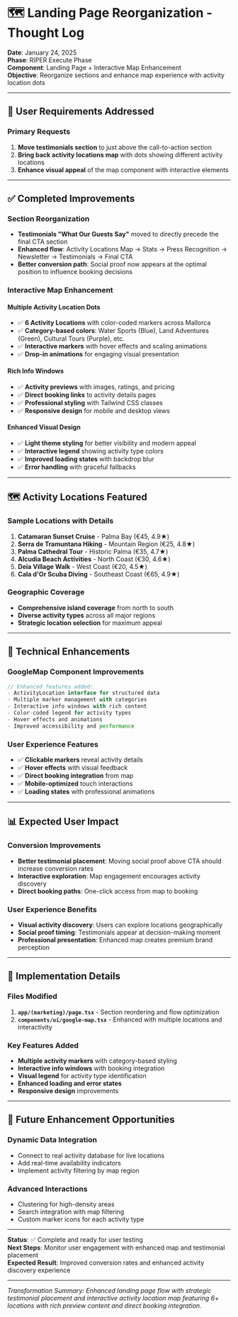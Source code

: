 # 🗺️ Landing Page Reorganization - Thought Log

**Date**: January 24, 2025  
**Phase**: RIPER Execute Phase  
**Component**: Landing Page + Interactive Map Enhancement  
**Objective**: Reorganize sections and enhance map experience with activity location dots

---

## 🎯 **User Requirements Addressed**

### **Primary Requests**
1. **Move testimonials section** to just above the call-to-action section
2. **Bring back activity locations map** with dots showing different activity locations
3. **Enhance visual appeal** of the map component with interactive elements

---

## ✅ **Completed Improvements**

### **Section Reorganization**
- **Testimonials "What Our Guests Say"** moved to directly precede the final CTA section
- **Enhanced flow**: Activity Locations Map → Stats → Press Recognition → Newsletter → Testimonials → Final CTA
- **Better conversion path**: Social proof now appears at the optimal position to influence booking decisions

### **Interactive Map Enhancement**
#### **Multiple Activity Location Dots**
- ✅ **6 Activity Locations** with color-coded markers across Mallorca
- ✅ **Category-based colors**: Water Sports (Blue), Land Adventures (Green), Cultural Tours (Purple), etc.
- ✅ **Interactive markers** with hover effects and scaling animations
- ✅ **Drop-in animations** for engaging visual presentation

#### **Rich Info Windows**
- ✅ **Activity previews** with images, ratings, and pricing
- ✅ **Direct booking links** to activity details pages
- ✅ **Professional styling** with Tailwind CSS classes
- ✅ **Responsive design** for mobile and desktop views

#### **Enhanced Visual Design**
- ✅ **Light theme styling** for better visibility and modern appeal
- ✅ **Interactive legend** showing activity type colors
- ✅ **Improved loading states** with backdrop blur
- ✅ **Error handling** with graceful fallbacks

---

## 🗺️ **Activity Locations Featured**

### **Sample Locations with Details**
1. **Catamaran Sunset Cruise** - Palma Bay (€45, 4.9★)
2. **Serra de Tramuntana Hiking** - Mountain Region (€25, 4.8★)
3. **Palma Cathedral Tour** - Historic Palma (€35, 4.7★)
4. **Alcudia Beach Activities** - North Coast (€30, 4.6★)
5. **Deia Village Walk** - West Coast (€20, 4.5★)
6. **Cala d'Or Scuba Diving** - Southeast Coast (€65, 4.9★)

### **Geographic Coverage**
- **Comprehensive island coverage** from north to south
- **Diverse activity types** across all major regions
- **Strategic location selection** for maximum appeal

---

## 🎨 **Technical Enhancements**

### **GoogleMap Component Improvements**
```typescript
// Enhanced features added:
- ActivityLocation interface for structured data
- Multiple marker management with categories
- Interactive info windows with rich content
- Color-coded legend for activity types
- Hover effects and animations
- Improved accessibility and performance
```

### **User Experience Features**
- ✅ **Clickable markers** reveal activity details
- ✅ **Hover effects** with visual feedback
- ✅ **Direct booking integration** from map
- ✅ **Mobile-optimized** touch interactions
- ✅ **Loading states** with professional animations

---

## 📊 **Expected User Impact**

### **Conversion Improvements**
- **Better testimonial placement**: Moving social proof above CTA should increase conversion rates
- **Interactive exploration**: Map engagement encourages activity discovery
- **Direct booking paths**: One-click access from map to booking

### **User Experience Benefits**
- **Visual activity discovery**: Users can explore locations geographically
- **Social proof timing**: Testimonials appear at decision-making moment
- **Professional presentation**: Enhanced map creates premium brand perception

---

## 🚀 **Implementation Details**

### **Files Modified**
1. **`app/(marketing)/page.tsx`** - Section reordering and flow optimization
2. **`components/ui/google-map.tsx`** - Enhanced with multiple locations and interactivity

### **Key Features Added**
- **Multiple activity markers** with category-based styling
- **Interactive info windows** with booking integration
- **Visual legend** for activity type identification
- **Enhanced loading and error states**
- **Responsive design** improvements

---

## 🔮 **Future Enhancement Opportunities**

### **Dynamic Data Integration**
- Connect to real activity database for live locations
- Add real-time availability indicators
- Implement activity filtering by map region

### **Advanced Interactions**
- Clustering for high-density areas
- Search integration with map filtering
- Custom marker icons for each activity type

---

**Status**: ✅ Complete and ready for user testing  
**Next Steps**: Monitor user engagement with enhanced map and testimonial placement  
**Expected Result**: Improved conversion rates and enhanced activity discovery experience

---

*Transformation Summary: Enhanced landing page flow with strategic testimonial placement and interactive activity location map featuring 6+ locations with rich preview content and direct booking integration.* 